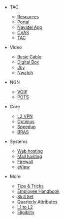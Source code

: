 - TAC

  - [Resources](TAC.md)
  - [Portal](portal.md)
  - [Nayatel App](nayatelapp.md)
  - [CVAS](cvas.md)
  - [TAC](TAC.md)


- Video

  - [Basic Cable](basic.md)
  - [Digital Box](digital.md)
  - [Joy](joy.md)
  - [Nwatch](nwatch.md)

- NGN

  - [VOIP](voip.md)
  - [POTS](pots.md)

- Core

  - [L2 VPN](l2vpn.md)
  - [Optimus](optimus.md)
  - [Speedup](speedup.md)
  - [BRAS](bras.md)


- Systems

  - [Web hosting](webhosting.md)
  - [Mail hosting](mail.md)
  - [Firewall](firewall.md)
  - [eView](eview.md)

- More

  - [Tips & Tricks](tips.md)
  - [Employee Handbook](https://drive.google.com/file/d/1yusHlAuYFDjdajiVlfXzGtVsUhSXIKUq/view)
  - [Skill Set](https://drive.google.com/file/d/1yvVYMa1sOsgu02IW7yAblXqqaxrLtVdk/view)
  - [Quarterly Attributes](https://docs.google.com/spreadsheets/d/1yyZHBKDKJ9AsH6MsC7jVdluYumjcLg9v/edit#gid=2019745594)
  - [L1 to L2](https://docs.google.com/document/d/1yrnKJ9d23fmYqvKHNPZME00v6jHVgLEI/edit)
  - [Eligiblity](https://docs.google.com/document/d/1yrFElCFTVlmowiW8lu6MimAua1KkRuYP/edit)
